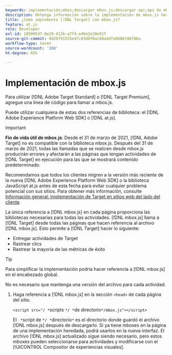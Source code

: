 ```yaml
---
keywords: implementación;mbox;descargar mbox.js;descargar api;api de mbox.js
description: Obtenga información sobre la implementación de mbox.js heredada de Adobe Target. Migrar al SDK web de Adobe Experience Platform (SDK web de AEP) o a la versión más reciente de at.js.
title: ¿Cómo implemento [!DNL Target] con mbox.js?
feature: at.js
role: Developer
exl-id: 105095d7-8e29-413b-a7f4-e46e2e30e91f
source-git-commit: dd20791535e47c83d0f0ac60addfe0888748f86a
workflow-type: tm+mt
source-wordcount: '268'
ht-degree: 65%

---
```


# Implementación de mbox.js

Para utilizar [!DNL Adobe Target Standard] o [!DNL Target Premium], agregue una línea de código para llamar a mbox.js.

Puede utilizar cualquiera de estas dos referencias de biblioteca: el [!DNL Adobe Experience Platform Web SDK] o [!DNL at.js].

>[!IMPORTANT]
>
>**Fin de vida útil de mbox.js**: Desde el 31 de marzo de 2021, [!DNL Adobe Target] no es compatible con la biblioteca mbox.js. Después del 31 de marzo de 2021, todas las llamadas que se realicen desde mbox.js producirán errores y afectarán a las páginas que tengan actividades de [!DNL Target] en ejecución para las que se mostrará contenido predeterminado.
>
>Recomendamos que todos los clientes migren a la versión más reciente de la nueva [!DNL Adobe Experience Platform Web SDK] o la biblioteca JavaScript at.js antes de esta fecha para evitar cualquier problema potencial con sus sitios. Para obtener más información, consulte [Información general: Implementación de Target en sitios web del lado del cliente](/help/c-implementing-target/c-implementing-target-for-client-side-web/implement-target-for-client-side-web.md).

La única referencia a [!DNL mbox.js] en cada página proporciona las bibliotecas necesarias para todas las actividades. [!DNL mbox.js] llama a [!DNL Target] desde todas las páginas que hacen referencia al archivo [!DNL mbox.js]. Esto permite a [!DNL Target] hacer lo siguiente:

* Entregar actividades de Target
* Rastrear clics
* Rastrear la mayoría de las métricas de éxito

>[!TIP]
>
>Para simplificar la implementación podría hacer referencia a [!DNL mbox.js] en el encabezado global.

No es necesario que mantenga una versión del archivo para cada actividad.

1. Haga referencia a [!DNL mbox.js] en la sección `<head>` de cada página del sitio.

   `<script src="/ *`scripts `*/ *`de directorio`*/mbox.js"></script>`

   El ` *`script de `*/ *`directorio`*` es el directorio donde guardó el archivo [!DNL mbox.js] después de descargarlo. 
Si ya tiene mboxes en la página de una implementación heredada, podrá usarlos en la nueva interfaz. El archivo [!DNL mbox.js] actualizado sigue siendo necesario, pero estos mboxes pueden seleccionarse para actividades y modificarse con el [!UICONTROL Compositor de experiencias visuales].
